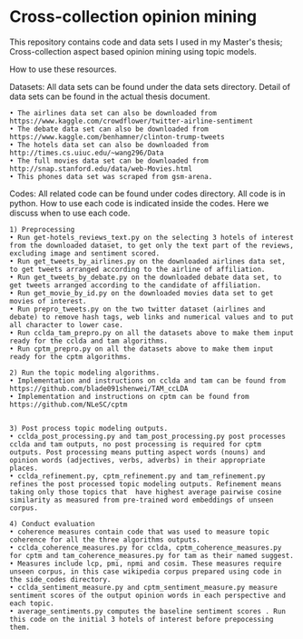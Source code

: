 # Cross-collection opinion mining

This repository contains code and data sets I used in my Master's thesis; Cross-collection aspect based opinion mining using topic models.


How to use these resources.

Datasets:
All data sets can be found under the data sets directory. Detail of data sets can be found in the actual thesis document.

    • The airlines data set can also be downloaded from https://www.kaggle.com/crowdflower/twitter-airline-sentiment
    • The debate data set can also be downloaded from https://www.kaggle.com/benhamner/clinton-trump-tweets
    • The hotels data set can also be downloaded from http://times.cs.uiuc.edu/~wang296/Data 
    • The full movies data set can be downloaded from http://snap.stanford.edu/data/web-Movies.html
    • This phones data set was scraped from gsm-arena.


Codes:
All related code can be found under codes directory. All code is in python. How to use each code is indicated inside the codes. Here we discuss when to use each code.

    1) Preprocessing
    • Run get-hotels_reviews_text.py on the selecting 3 hotels of interest from the downloaded dataset, to get only the text part of the reviews, excluding image and sentiment scored.
    • Run get_tweets_by_airlines.py on the downloaded airlines data set, to get tweets arranged according to the airline of affiliation.
    • Run get_tweets_by_debate.py on the downloaded debate data set, to get tweets arranged according to the candidate of affiliation.
    • Run get_movie_by_id.py on the downloaded movies data set to get movies of interest.
    • Run prepro_tweets.py on the two twitter dataset (airlines and debate) to remove hash tags, web links and numerical values and to put all character to lower case.
    • Run cclda_tam_prepro.py on all the datasets above to make them input ready for the cclda and tam algorithms.
    • Run cptm_prepro.py on all the datasets above to make them input ready for the cptm algorithms.

    2) Run the topic modeling algorithms.
    • Implementation and instructions on cclda and tam can be found from https://github.com/blade091shenwei/TAM_ccLDA
    • Implementation and instructions on cptm can be found from https://github.com/NLeSC/cptm

    
    3) Post process topic modeling outputs.
    • cclda_post_processing.py and tam_post_processing.py post processes cclda and tam outputs, no post processing is required for cptm outputs. Post processing means putting aspect words (nouns) and opinion words (adjectives, verbs, adverbs) in their appropriate places. 
    • cclda_refinement.py, cptm_refinement.py and tam_refinement.py refines the post processed topic modeling outputs. Refinement means taking only those topics that  have highest average pairwise cosine similarity as measured from pre-trained word embeddings of unseen corpus. 

    4) Conduct evaluation
    • coherence measures contain code that was used to measure topic coherence for all the three algorithms outputs.
    • cclda_coherence_measures.py for cclda, cptm_coherence_measures.py for cptm and tam_coherence_measures.py for tam as their named suggest.
    • Measures include lcp, pmi, npmi and cosim. These measures require unseen corpus, in this case wikipedia corpus prepared using code in the side_codes directory.
    • cclda_sentiment_measure.py and cptm_sentiment_measure.py measure sentiment scores of the output opinion words in each perspective and each topic.
    • average_sentiments.py computes the baseline sentiment scores . Run this code on the initial 3 hotels of interest before prepocessing them.
